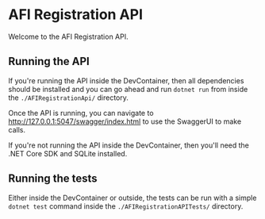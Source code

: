 # AFI Registration API

Welcome to the AFI Registration API.

## Running the API

If you're running the API inside the DevContainer, then all dependencies should be installed and you can go ahead and run `dotnet run` from inside the `./AFIRegistrationApi/` directory.

Once the API is running, you can navigate to http://127.0.0.1:5047/swagger/index.html to use the SwaggerUI to make calls.

If you're not running the API inside the DevContainer, then you'll need the .NET Core SDK and SQLite installed.

## Running the tests

Either inside the DevContainer or outside, the tests can be run with a simple `dotnet test` command inside the `./AFIRegistrationAPITests/` directory.